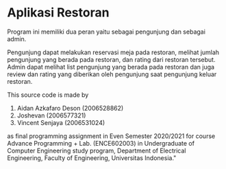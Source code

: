 # Aplikasi Restoran

Program ini memiliki dua peran yaitu sebagai pengunjung dan sebagai admin.

Pengunjung dapat melakukan reservasi meja pada restoran, melihat jumlah pengunjung yang berada pada restoran, dan rating dari restoran tersebut. Admin dapat melihat list pengunjung yang berada pada restoran dan juga review dan rating yang diberikan oleh pengunjung saat pengunjung keluar restoran. 

This source code is made by 

  1. Aidan Azkafaro Deson (2006528862)
  2. Joshevan (2006577321)
  3. Vincent Senjaya (2006531024)

as final programming assignment in Even Semester 2020/2021 for course Advance Programming + Lab. (ENCE602003) in Undergraduate of Computer Engineering study program, Department of Electrical Engineering, Faculty of Engineering, Universitas Indonesia."
